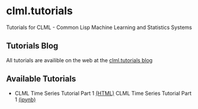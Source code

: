 # clml.tutorials
Tutorials for CLML - Common Lisp Machine Learning and Statistics Systems

## Tutorials Blog
All tutorials are availible on the web at the [clml.tutorials blog]( https://mmaul.github.io/clml.tutorials/)

## Available Tutorials
- CLML Time Series Tutorial Part 1 [(HTML)](https://mmaul.github.io/clml.tutorials//2015/08/08/CLML-Time-Series-Part-1.html) CLML Time Series Tutorial Part 1 [(ipynb)](https://github.com/mmaul/clml.tutorials/blob/master/CLML-Time-Series-Part-1.ipynb)

